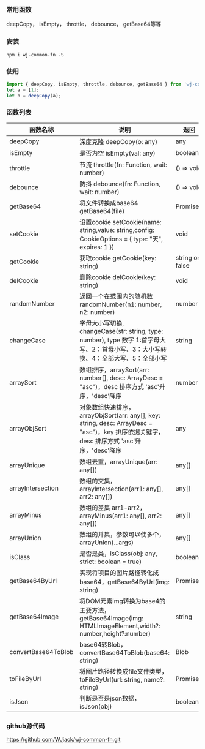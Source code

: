 ### 常用函数
deepCopy， isEmpty， throttle， debounce， getBase64等等

### 安装
`npm i wj-common-fn -S`

### 使用
```javascript
import { deepCopy, isEmpty, throttle, debounce, getBase64 } from 'wj-common-fn';
let a = [1];
let b = deepCopy(a);
```

### 函数列表

| 函数名称 | 说明 | 返回 |
| ------- | ---- | ---- |
| deepCopy | 深度克隆 deepCopy(o: any) | any |
| isEmpty | 是否为空 isEmpty(val: any) | boolean |
| throttle | 节流 throttle(fn: Function, wait: number) | () => void |
| debounce | 防抖 debounce(fn: Function, wait: number) | () => void |
| getBase64 | 将文件转换成base64 getBase64(file) | Promise<unknown> |
| setCookie | 设置cookie setCookie(name: string,value: string,config: CookieOptions = { type: "天", expires: 1 }) | void |
| getCookie | 获取cookie getCookie(key: string) | string or false |
| delCookie | 删除cookie delCookie(key: string) | void |
| randomNumber | 返回一个在范围内的随机数 randomNumber(n1: number, n2: number) | number |
| changeCase | 字母大小写切换, changeCase(str: string, type: number), type 数字 1:首字母大写、2：首母小写、3：大小写转换、4：全部大写、5：全部小写 | string |
| arraySort | 数组排序，arraySort(arr: number[], desc: ArrayDesc = "asc")，desc 排序方式 'asc'升序，'desc'降序 | number[] |
| arrayObjSort | 对象数组快速排序，arrayObjSort(arr: any[], key: string, desc: ArrayDesc = "asc")，key 排序依据关键字，desc 排序方式 'asc'升序，'desc'降序 | any |
| arrayUnique | 数组去重，arrayUnique(arr: any[]) | any[] |
| arrayIntersection | 数组的交集，arrayIntersection(arr1: any[], arr2: any[]) | any[] |
| arrayMinus | 数组的差集 arr1-arr2，arrayMinus(arr1: any[], arr2: any[]) | any[] |
| arrayUnion | 数组的并集，参数可以使多个，arrayUnion(...args) | any[] |
| isClass | 是否是类，isClass(obj: any, strict: boolean = true) |  boolean |
| getBase64ByUrl | 实现将项目的图片路径转化成base64，getBase64ByUrl(img: string) | Promise<unknown> |
| getBase64Image |将DOM元素img转换为base4的主要方法，getBase64Image(img: HTMLImageElement,width?: number,height?:number) | string |
| convertBase64ToBlob | base64转Blob，convertBase64ToBlob(base64: string) | Blob |
| toFileByUrl | 将图片路径转换成file文件类型，toFileByUrl(url: string, name?: string) | Promise<unknown> |
| isJson | 判断是否是json数据，isJson(obj) | boolean |


### github源代码
<https://github.com/WJjack/wj-common-fn.git>